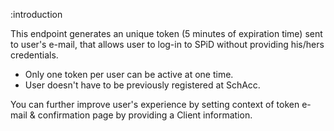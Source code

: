 :introduction

This endpoint generates an unique token (5 minutes of expiration time) sent to user's e-mail, that allows user to log-in to SPiD without providing his/hers credentials.
 
* Only one token per user can be active at one time.
* User doesn't have to be previously registered at SchAcc.

You can further improve user's experience by setting context of token e-mail & confirmation page by providing a Client information.
